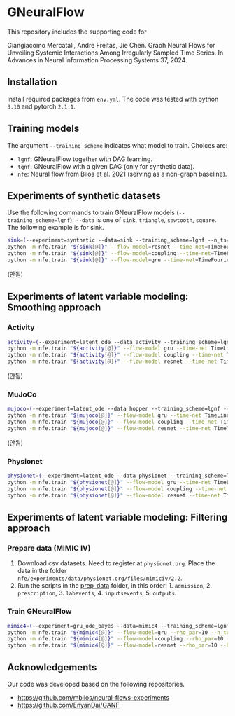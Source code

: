 # GNeuralFlow
This repository includes the supporting code for

Giangiacomo Mercatali, Andre Freitas, Jie Chen. Graph Neural Flows for Unveiling Systemic Interactions Among Irregularly Sampled Time Series. In Advances in Neural Information Processing Systems 37, 2024.


## Installation
Install required packages from `env.yml`. The code was tested with python `3.10` and pytorch `2.1.1`.

## Training models
The argument `--training_scheme` indicates what model to train. Choices are:
  - `lgnf`: GNeuralFlow together with DAG learning.
  - `tgnf`: GNeuralFlow with a given DAG (only for synthetic data).
  - `nfe`: Neural flow from Bilos et al. 2021 (serving as a non-graph baseline).


## Experiments of synthetic datasets
Use the following commands to train GNeuralFlow models (`--training_scheme=lgnf`). `--data` is one of `sink`, `triangle`, `sawtooth`, `square`. The following example is for sink.

```bash
sink=(--experiment=synthetic --data=sink --training_scheme=lgnf --n_ts=20 --epochs=1000 --batch-size=50 --weight-decay=1e-05 --model=flow --flow-layers=4 --time-hidden-dim=8 --hidden-layers=2 --hidden-dim=64 --activation=ReLU --final-activation=Identity)
python -m nfe.train "${sink[@]}" --flow-model=resnet --time-net=TimeFourierBounded --rho=7 --h_tol=1e-10 --h_par=0.19 --rho_max=1e24 --dag_epochs=10
python -m nfe.train "${sink[@]}" --flow-model=coupling --time-net=TimeFourier --rho=8 --h_tol=1e-11 --h_par=0.22 --rho_max=1e27 --dag_epochs=10
python -m nfe.train "${sink[@]}" --flow-model=gru --time-net=TimeFourier --rho=8 --h_tol=1e-11 --h_par=0.22 --rho_max=1e27 --dag_epochs=10
```
(안됨)
## Experiments of latent variable modeling: Smoothing approach

### Activity
```bash
activity=(--experiment=latent_ode --data activity --training_scheme=lgnf --batch-size 100 --epochs 1000 --lr-decay 0.5 --lr-scheduler-step 20 --weight-decay 0.0001 --extrap 0 --classify 1 --hidden-layers 3 --hidden-dim 100 --rec-dims 30 --latents 20 --gru-units 100 --model flow --flow-layers 2 --time-hidden-dim 8)
python -m nfe.train "${activity[@]}" --flow-model gru --time-net TimeLinear --rho=15  --h_par=0.21
python -m nfe.train "${activity[@]}" --flow-model coupling --time-net TimeLinear --rho=7  --h_par=0.21
python -m nfe.train "${activity[@]}" --flow-model resnet --time-net TimeTanh --rho=7 --h_tol=1e-9  --h_par=0.5
```
(안됨)
### MuJoCo 
```bash
mujoco=(--experiment=latent_ode --data hopper --training_scheme=lgnf --batch-size 100 --epochs 1000 --lr-decay 0.5 --lr-scheduler-step 20 --weight-decay 0.0001 --extrap 0 --classify 0 --hidden-layers 2 --hidden-dim 100 --rec-dims 100 --gru-units 50 --model flow --flow-layers 2 --time-hidden-dim 8)
python -m nfe.train "${mujoco[@]}" --flow-model gru --time-net TimeLinear --latents 20
python -m nfe.train "${mujoco[@]}" --flow-model coupling --time-net TimeLinear --latents 20
python -m nfe.train "${mujoco[@]}" --flow-model resnet --time-net TimeTanh --latents 20
```
(안됨)

### Physionet
```bash
physionet=(--experiment=latent_ode --data physionet --training_scheme=lgnf --dag_epochs=100 --batch-size 100 --epochs 1000 --lr-decay 0.5 --lr-scheduler-step 20 --weight-decay 0.0001 --extrap 0 --classify 1 --hidden-layers 3 --hidden-dim 50 --rec-dims 40 --latents 20 --gru-units 50 --model flow --flow-layers 2 --time-hidden-dim 8)
python -m nfe.train "${physionet[@]}" --flow-model gru --time-net TimeLinear --h_par=0.5 --rho=15
python -m nfe.train "${physionet[@]}" --flow-model coupling --time-net TimeLinear --h_par=0.5 --rho=10
python -m nfe.train "${physionet[@]}" --flow-model resnet --time-net TimeTanh --rho=15
```

## Experiments of latent variable modeling: Filtering approach
### Prepare data (MIMIC IV)
1) Download csv datasets. Need to register at `physionet.org`. Place the data in the folder `nfe/experiments/data/physionet.org/files/mimiciv/2.2`.
2) Run the scripts in the [prep_data](nfe/experiments/gru_ode_bayes/prep_data) folder, in this order: 1. `admission`, 2. `prescription`, 3. `labevents`, 4. `inputsevents`, 5. `outputs`.

### Train GNeuralFlow
```bash
mimic4=(--experiment=gru_ode_bayes --data=mimic4 --training_scheme=lgnf --patience=5 --dag_epochs=1000 --epochs=1000 --batch-size=100 --weight-decay=0.0001 --lr-decay=0.33 --lr-scheduler-step=20 --model=flow --flow-layers=4 --time-net=TimeTanh --time-hidden-dim=8 --hidden-layers=2 --hidden-dim=64 --activation=ReLU --final-activation=Identity)
python -m nfe.train "${mimic4[@]}" --flow-model=gru --rho_par=10 --h_tol=1e-10 --h_par=0.15 --rho_max=1e24 --dag_epochs=1
python -m nfe.train "${mimic4[@]}" --flow-model=coupling --rho_par=10 --h_tol=1e-10 --h_par=0.15 --rho_max=1e24 --dag_epochs=1
python -m nfe.train "${mimic4[@]}" --flow-model=resnet --rho_par=10 --h_tol=1e-10 --h_par=0.15 --rho_max=1e24 --dag_epochs=1
```

## Acknowledgements
Our code was developed based on the following repositories.
- https://github.com/mbilos/neural-flows-experiments
- https://github.com/EnyanDai/GANF

